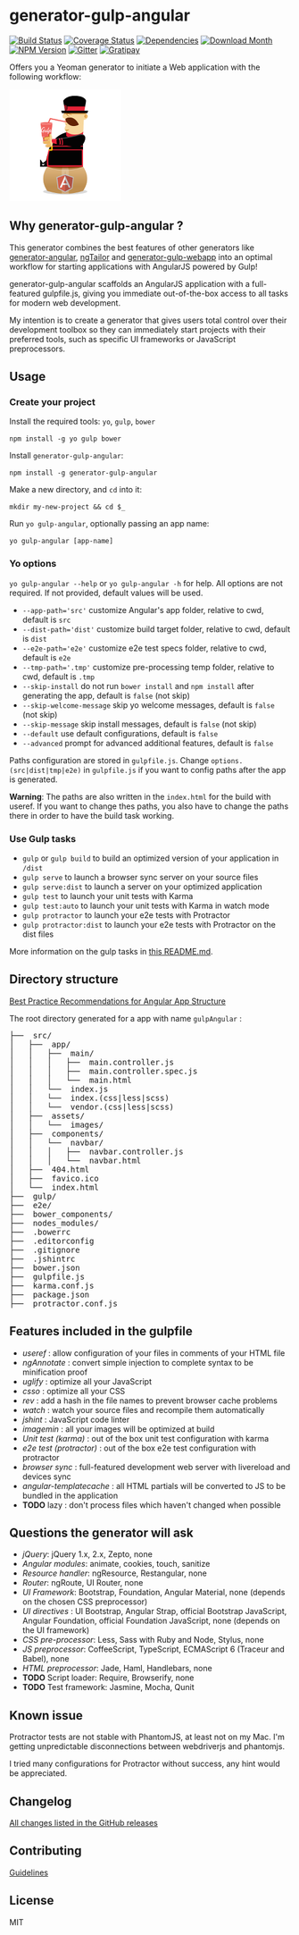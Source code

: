 # generator-gulp-angular

[![Build Status](https://img.shields.io/travis/Swiip/generator-gulp-angular.svg?style=flat)](http://travis-ci.org/Swiip/generator-gulp-angular)
[![Coverage Status](http://img.shields.io/coveralls/Swiip/generator-gulp-angular.svg?style=flat)](https://coveralls.io/r/Swiip/generator-gulp-angular?branch=master)
[![Dependencies](http://img.shields.io/david/Swiip/generator-gulp-angular.svg?style=flat)](https://david-dm.org/eleven-labs/generator-gulp-angular)
[![Download Month](http://img.shields.io/npm/dm/generator-gulp-angular.svg?style=flat)](https://www.npmjs.org/package/generator-gulp-angular)
[![NPM Version](http://img.shields.io/npm/v/generator-gulp-angular.svg?style=flat)](https://www.npmjs.org/package/generator-gulp-angular)
[![Gitter](http://img.shields.io/badge/Gitter-room-brightgreen.svg?style=flat)](https://gitter.im/Swiip/generator-gulp-angular)
[![Gratipay](http://img.shields.io/gratipay/Swiip.svg?style=flat)](https://gratipay.com/Swiip/)

Offers you a Yeoman generator to initiate a Web application with the following workflow:

![Logo](app/templates/src/assets/images/generator-gulp-angular-logo-200x200.png)

## Why generator-gulp-angular ?

This generator combines the best features of other generators like [generator-angular](https://github.com/yeoman/generator-angular), [ngTailor](https://github.com/lauterry/generator-ngtailor) and [generator-gulp-webapp](https://github.com/yeoman/generator-gulp-webapp) into an optimal workflow for starting applications with AngularJS powered by Gulp!

generator-gulp-angular scaffolds an AngularJS application with a full-featured gulpfile.js, giving you immediate out-of-the-box access to all tasks for modern web development.


My intention is to create a generator that gives users total control over their development toolbox so they can immediately start projects with their preferred tools, such as specific UI frameworks or JavaScript preprocessors.

## Usage

### Create your project

Install the required tools: `yo`, `gulp`, `bower`
```
npm install -g yo gulp bower
```

Install `generator-gulp-angular`:
```
npm install -g generator-gulp-angular
```

Make a new directory, and `cd` into it:
```
mkdir my-new-project && cd $_
```

Run `yo gulp-angular`, optionally passing an app name:
```
yo gulp-angular [app-name]
```

### Yo options
`yo gulp-angular --help` or `yo gulp-angular -h` for help. All options are not required. If not provided, default values will be used.

* `--app-path='src'` customize Angular's app folder, relative to cwd, default is `src`
* `--dist-path='dist'` customize build target folder, relative to cwd, default is `dist`
* `--e2e-path='e2e'` customize e2e test specs folder, relative to cwd, default is `e2e`
* `--tmp-path='.tmp'` customize pre-processing temp folder, relative to cwd, default is `.tmp`
* `--skip-install` do not run `bower install` and `npm install` after generating the app, default is `false` (not skip)
* `--skip-welcome-message` skip yo welcome messages, default is `false` (not skip)
* `--skip-message` skip install messages, default is `false` (not skip)
* `--default` use default configurations, default is `false`
* `--advanced` prompt for advanced additional features, default is `false`


Paths configuration are stored in `gulpfile.js`. Change `options.(src|dist|tmp|e2e)` in `gulpfile.js` if you want to config paths after the app is generated.

**Warning**: The paths are also written in the `index.html` for the build with useref. If you want to change thes paths, you also have to change the paths there in order to have the build task working.

### Use Gulp tasks

* `gulp` or `gulp build` to build an optimized version of your application in `/dist`
* `gulp serve` to launch a browser sync server on your source files
* `gulp serve:dist` to launch a server on your optimized application
* `gulp test` to launch your unit tests with Karma
* `gulp test:auto` to launch your unit tests with Karma in watch mode
* `gulp protractor` to launch your e2e tests with Protractor
* `gulp protractor:dist` to launch your e2e tests with Protractor on the dist files

More information on the gulp tasks in [this README.md](app/templates/gulp/README.md).

## Directory structure

[Best Practice Recommendations for Angular App Structure](https://docs.google.com/document/d/1XXMvReO8-Awi1EZXAXS4PzDzdNvV6pGcuaF4Q9821Es/pub)

The root directory generated for a app with name `gulpAngular` :
<pre>
├──  src/
│   ├──  app/
│   │   ├──  main/
│   │   │   ├──  main.controller.js
│   │   │   ├──  main.controller.spec.js
│   │   │   └──  main.html
│   │   └──  index.js
│   │   └──  index.(css|less|scss)
│   │   └──  vendor.(css|less|scss)
│   ├──  assets/
│   │   └──  images/
│   ├──  components/
│   │   └──  navbar/
│   │   │   ├──  navbar.controller.js
│   │   │   └──  navbar.html
│   ├──  404.html
│   ├──  favico.ico
│   └──  index.html
├──  gulp/
├──  e2e/
├──  bower_components/
├──  nodes_modules/
├──  .bowerrc
├──  .editorconfig
├──  .gitignore
├──  .jshintrc
├──  bower.json
├──  gulpfile.js
├──  karma.conf.js
├──  package.json
├──  protractor.conf.js
</pre>

## Features included in the gulpfile
* *useref* : allow configuration of your files in comments of your HTML file
* *ngAnnotate* : convert simple injection to complete syntax to be minification proof
* *uglify* : optimize all your JavaScript
* *csso* : optimize all your CSS
* *rev* : add a hash in the file names to prevent browser cache problems
* *watch* : watch your source files and recompile them automatically
* *jshint* : JavaScript code linter
* *imagemin* : all your images will be optimized at build
* *Unit test (karma)* : out of the box unit test configuration with karma
* *e2e test (protractor)* : out of the box e2e test configuration with protractor
* *browser sync* : full-featured development web server with livereload and devices sync
* *angular-templatecache* : all HTML partials will be converted to JS to be bundled in the application
* **TODO** lazy : don't process files which haven't changed when possible

## Questions the generator will ask
* *jQuery*: jQuery 1.x, 2.x, Zepto, none
* *Angular modules*: animate, cookies, touch, sanitize
* *Resource handler*: ngResource, Restangular, none
* *Router*: ngRoute, UI Router, none
* *UI Framework*: Bootstrap, Foundation, Angular Material, none (depends on the chosen CSS preprocessor)
* *UI directives* : UI Bootstrap, Angular Strap, official Bootstrap JavaScript, Angular Foundation, official Foundation JavaScript, none (depends on the UI framework)
* *CSS pre-processor*: Less, Sass with Ruby and Node, Stylus, none
* *JS preprocessor*: CoffeeScript, TypeScript, ECMAScript 6 (Traceur and Babel), none
* *HTML preprocessor*: Jade, Haml, Handlebars, none
* **TODO** Script loader: Require, Browserify, none
* **TODO** Test framework: Jasmine, Mocha, Qunit

## Known issue

Protractor tests are not stable with PhantomJS, at least not on my Mac. I'm getting unpredictable disconnections between webdriverjs and phantomjs.

I tried many configurations for Protractor without success, any hint would be appreciated.

## Changelog

[All changes listed in the GitHub releases](https://github.com/Swiip/generator-gulp-angular/releases)

## Contributing

[Guidelines](CONTRIBUTING.md)

## License

MIT
